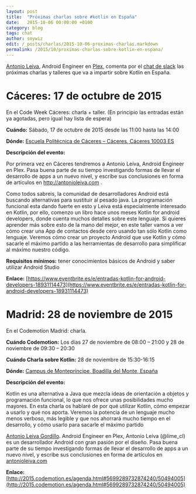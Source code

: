 ```yaml
---
layout: post
title:  "Próximas charlas sobre #kotlin en España"
date:   2015-10-06 00:00:00 +0100
category: blog
tags: chat
author: soywiz
edit: /_posts/charlas/2015-10-06-proximas-charlas.markdown
permalink: /2015/10/proximas-charlas-sobre-kotlin-en-espana/
---
```


[Antonio Leiva](http://antonioleiva.com/), Android Engineer en [Plex](https://plex.tv/), comenta por el [chat de slack](http://kotlin.es/2015/10/canal-spanish-en-el-chat-slack-de-kotlin/) las próximas charlas y talleres que va a impartir sobre Kotlin en España.

# Cáceres: 17 de octubre de 2015

En el Code Week Cáceres: charla + taller. (En principio las entradas están ya agotadas, pero igual hay lista de espera)

**Cuándo:** Sábado, 17 de octubre de 2015 desde las 11:00 hasta las 14:00

**Dónde:** [Escuela Politécnica de Cáceres – Cáceres, Cáceres 10003 ES](https://www.google.es/maps/place/Escuela+Polit%C3%A9cnica+de+C%C3%A1ceres/@39.4614099,-6.3305785,13.46z/data=!4m2!3m1!1s0xd15de1fe1cd3acb:0x32f4a26ec1fd9c98?hl=en)

**Descripción del evento:**

Por primera vez en Cáceres tendremos a Antonio Leiva, Android Engineer en Plex. Pasa buena parte de su tiempo investigando formas de llevar el desarrollo de apps a un nuevo nivel, y escribe sus conclusiones en forma de artículos en http://antonioleiva.com .

Como todos sabreis, la comunidad de desarrolladores Android está buscando alternativas para sustituir al pesado java. La programación funcional esta dando fuerte en esto y Leiva está especialmente interesado en Kotlin, por ello, comenzo un libro hace unos meses Kotlin for android developers, donde cuenta muchos detalles sobre este lenguaje. Si quieres aprender más sobre esto de la mano del mejor, en este taller vamos a ver cómo crear una App de contactos desde cero usando tan sólo Kotlin como lenguaje. Veremos cómo crear un proyecto Android que use Kotlin y cómo sacarle el máximo partido a las herramientas de desarrollo para simplificar al máximo nuestro código.

**Requisitos mínimos:** tener conocimientos básicos de Android y saber utilizar Android Studio

**Enlace:** [https://www.eventbrite.es/e/entradas-kotlin-for-android-developers-18931114473](https://www.eventbrite.es/e/entradas-kotlin-for-android-developers-18931114473)

# Madrid: 28 de noviembre de 2015
En el Codemotion Madrid: charla.

**Cuándo Codemotion:** Los días 27 de noviembre de 08:00 – 21:00 y 28 de noviembre de 09:30 – 20:30

**Cuándo Charla sobre Kotlin:** 28 de noviembre de 15:30-16:15

**Dónde:** [Campus de Montepríncipe, Boadilla del Monte, España](https://www.google.com/maps/place/Campus+de+Montepr%C3%ADncipe/@40.3995997,-3.8348915,15z/data=!4m2!3m1!1s0xd418f5af508ce17:0xfe5050086328649a)

**Descripción del evento:**

Kotlin es una alternativa a Java que mezcla ideas de orientación a objetos y programación funcional, lo que nos ofrece unas posibilidades mucho mayores. En esta charla os hablaré de por qué utilizar Kotlin, cómo empezar a usarlo y qué nos aporta. Veremos la potencia de un lenguaje mucho menos verboso, más legible y que nos ahorrará mucho tiempo en el desarrollo, y cómo usarlo para sacarle el máximo partido

[Antonio Leiva Gordillo](https://www.koliseo.com/antonioleivag). Android Engineer en Plex, Antonio Leiva (@lime_cl) es un desarrollador Android con gran pasión por el diseño. Pasa buena parte de su tiempo investigando formas de llevar el desarrollo de apps a un nuevo nivel, y escribe sus conclusiones en forma de artículos en [antonioleiva.com](antonioleiva.com)

**Enlace:** [http://2015.codemotion.es/agenda.html#5699289732874240/50494005](http://2015.codemotion.es/agenda.html#5699289732874240/50494005)